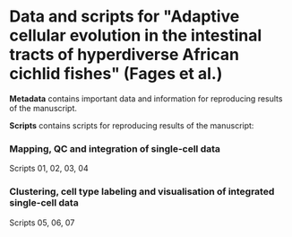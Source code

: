 # Data and scripts for "Adaptive cellular evolution in the intestinal tracts of hyperdiverse African cichlid fishes" (Fages et al.)

**Metadata** contains important data and information for reproducing results of the manuscript. 

**Scripts** contains scripts for reproducing results of the manuscript:

### Mapping, QC and integration of single-cell data

Scripts 01, 02, 03, 04


### Clustering, cell type labeling and visualisation of integrated single-cell data

Scripts 05, 06, 07
